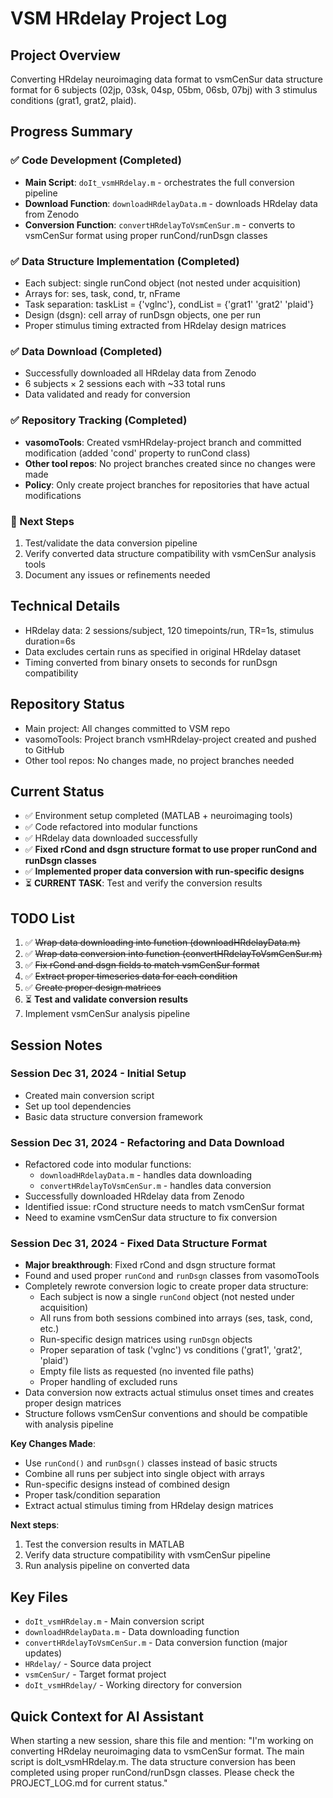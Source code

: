 # VSM HRdelay Project Log

## Project Overview
Converting HRdelay neuroimaging data format to vsmCenSur data structure format for 6 subjects (02jp, 03sk, 04sp, 05bm, 06sb, 07bj) with 3 stimulus conditions (grat1, grat2, plaid).

## Progress Summary

### ✅ Code Development (Completed)
- **Main Script**: `doIt_vsmHRdelay.m` - orchestrates the full conversion pipeline
- **Download Function**: `downloadHRdelayData.m` - downloads HRdelay data from Zenodo
- **Conversion Function**: `convertHRdelayToVsmCenSur.m` - converts to vsmCenSur format using proper runCond/runDsgn classes

### ✅ Data Structure Implementation (Completed)
- Each subject: single runCond object (not nested under acquisition)
- Arrays for: ses, task, cond, tr, nFrame
- Task separation: taskList = {'vglnc'}, condList = {'grat1' 'grat2' 'plaid'}
- Design (dsgn): cell array of runDsgn objects, one per run
- Proper stimulus timing extracted from HRdelay design matrices

### ✅ Data Download (Completed)
- Successfully downloaded all HRdelay data from Zenodo
- 6 subjects × 2 sessions each with ~33 total runs
- Data validated and ready for conversion

### ✅ Repository Tracking (Completed)
- **vasomoTools**: Created vsmHRdelay-project branch and committed modification (added 'cond' property to runCond class)
- **Other tool repos**: No project branches created since no changes were made
- **Policy**: Only create project branches for repositories that have actual modifications

### 🔄 Next Steps
1. Test/validate the data conversion pipeline
2. Verify converted data structure compatibility with vsmCenSur analysis tools
3. Document any issues or refinements needed

## Technical Details
- HRdelay data: 2 sessions/subject, 120 timepoints/run, TR=1s, stimulus duration=6s
- Data excludes certain runs as specified in original HRdelay dataset
- Timing converted from binary onsets to seconds for runDsgn compatibility

## Repository Status
- Main project: All changes committed to VSM repo
- vasomoTools: Project branch vsmHRdelay-project created and pushed to GitHub
- Other tool repos: No changes made, no project branches needed

## Current Status
- ✅ Environment setup completed (MATLAB + neuroimaging tools)
- ✅ Code refactored into modular functions
- ✅ HRdelay data downloaded successfully
- ✅ **Fixed rCond and dsgn structure format to use proper runCond and runDsgn classes**
- ✅ **Implemented proper data conversion with run-specific designs**
- ⏳ **CURRENT TASK**: Test and verify the conversion results

## TODO List
1. ✅ ~~Wrap data downloading into function (downloadHRdelayData.m)~~
2. ✅ ~~Wrap data conversion into function (convertHRdelayToVsmCenSur.m)~~
3. ✅ ~~Fix rCond and dsgn fields to match vsmCenSur format~~
4. ✅ ~~Extract proper timeseries data for each condition~~
5. ✅ ~~Create proper design matrices~~
6. ⏳ **Test and validate conversion results**
7. Implement vsmCenSur analysis pipeline

## Session Notes

### Session Dec 31, 2024 - Initial Setup
- Created main conversion script
- Set up tool dependencies
- Basic data structure conversion framework

### Session Dec 31, 2024 - Refactoring and Data Download
- Refactored code into modular functions:
  - `downloadHRdelayData.m` - handles data downloading
  - `convertHRdelayToVsmCenSur.m` - handles data conversion
- Successfully downloaded HRdelay data from Zenodo
- Identified issue: rCond structure needs to match vsmCenSur format
- Need to examine vsmCenSur data structure to fix conversion

### Session Dec 31, 2024 - Fixed Data Structure Format
- **Major breakthrough**: Fixed rCond and dsgn structure format
- Found and used proper `runCond` and `runDsgn` classes from vasomoTools
- Completely rewrote conversion logic to create proper data structure:
  - Each subject is now a single `runCond` object (not nested under acquisition)
  - All runs from both sessions combined into arrays (ses, task, cond, etc.)
  - Run-specific design matrices using `runDsgn` objects
  - Proper separation of task ('vglnc') vs conditions ('grat1', 'grat2', 'plaid')
  - Empty file lists as requested (no invented file paths)
  - Proper handling of excluded runs
- Data conversion now extracts actual stimulus onset times and creates proper design matrices
- Structure follows vsmCenSur conventions and should be compatible with analysis pipeline

**Key Changes Made**:
- Use `runCond()` and `runDsgn()` classes instead of basic structs
- Combine all runs per subject into single object with arrays
- Run-specific designs instead of combined design
- Proper task/condition separation
- Extract actual stimulus timing from HRdelay design matrices

**Next steps**: 
1. Test the conversion results in MATLAB
2. Verify data structure compatibility with vsmCenSur pipeline
3. Run analysis pipeline on converted data

## Key Files
- `doIt_vsmHRdelay.m` - Main conversion script
- `downloadHRdelayData.m` - Data downloading function
- `convertHRdelayToVsmCenSur.m` - Data conversion function (major updates)
- `HRdelay/` - Source data project
- `vsmCenSur/` - Target format project
- `doIt_vsmHRdelay/` - Working directory for conversion

## Quick Context for AI Assistant
When starting a new session, share this file and mention:
"I'm working on converting HRdelay neuroimaging data to vsmCenSur format. The main script is doIt_vsmHRdelay.m. The data structure conversion has been completed using proper runCond/runDsgn classes. Please check the PROJECT_LOG.md for current status." 